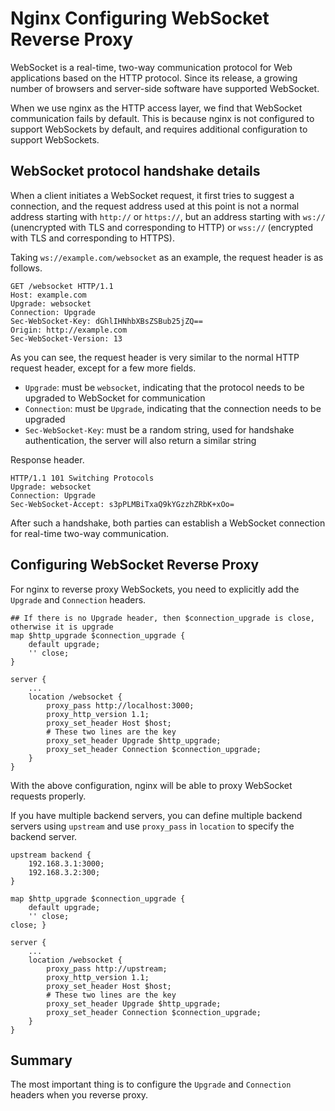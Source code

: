 # Nginx Configuring WebSocket Reverse Proxy

WebSocket is a real-time, two-way communication protocol for Web applications based on the HTTP protocol. Since its release, a growing number of browsers and server-side software have supported WebSocket.

When we use nginx as the HTTP access layer, we find that WebSocket communication fails by default. This is because nginx is not configured to support WebSockets by default, and requires additional configuration to support WebSockets.

## WebSocket protocol handshake details

When a client initiates a WebSocket request, it first tries to suggest a connection, and the request address used at this point is not a normal address starting with `http://` or `https://`, but an address starting with `ws://` (unencrypted with TLS and corresponding to HTTP) or `wss://` (encrypted with TLS and corresponding to HTTPS).

Taking `ws://example.com/websocket` as an example, the request header is as follows.

```
GET /websocket HTTP/1.1
Host: example.com
Upgrade: websocket
Connection: Upgrade
Sec-WebSocket-Key: dGhlIHNhbXBsZSBub25jZQ==
Origin: http://example.com
Sec-WebSocket-Version: 13
```

As you can see, the request header is very similar to the normal HTTP request header, except for a few more fields.

- `Upgrade`: must be `websocket`, indicating that the protocol needs to be upgraded to WebSocket for communication
- `Connection`: must be `Upgrade`, indicating that the connection needs to be upgraded
- `Sec-WebSocket-Key`: must be a random string, used for handshake authentication, the server will also return a similar string

Response header.

```
HTTP/1.1 101 Switching Protocols
Upgrade: websocket
Connection: Upgrade
Sec-WebSocket-Accept: s3pPLMBiTxaQ9kYGzzhZRbK+xOo=
```

After such a handshake, both parties can establish a WebSocket connection for real-time two-way communication.

## Configuring WebSocket Reverse Proxy

For nginx to reverse proxy WebSockets, you need to explicitly add the `Upgrade` and `Connection` headers.

```
## If there is no Upgrade header, then $connection_upgrade is close, otherwise it is upgrade
map $http_upgrade $connection_upgrade {
    default upgrade;
    '' close;
}

server {
    ...
    location /websocket {
        proxy_pass http://localhost:3000;
        proxy_http_version 1.1;
        proxy_set_header Host $host;
        # These two lines are the key
        proxy_set_header Upgrade $http_upgrade;
        proxy_set_header Connection $connection_upgrade;
    }
}
```

With the above configuration, nginx will be able to proxy WebSocket requests properly.

If you have multiple backend servers, you can define multiple backend servers using `upstream` and use `proxy_pass` in `location` to specify the backend server.

```
upstream backend {
    192.168.3.1:3000;
    192.168.3.2:300;
}

map $http_upgrade $connection_upgrade {
    default upgrade;
    '' close;
close; }

server {
    ...
    location /websocket {
        proxy_pass http://upstream;
        proxy_http_version 1.1;
        proxy_set_header Host $host;
        # These two lines are the key
        proxy_set_header Upgrade $http_upgrade;
        proxy_set_header Connection $connection_upgrade;
    }
}
```

## Summary

The most important thing is to configure the `Upgrade` and `Connection` headers when you reverse proxy.
